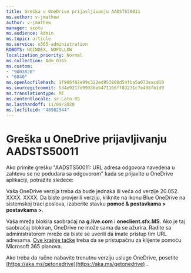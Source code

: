 ```yaml
---
title: Greška u OneDrive prijavljivanju AADSTS50011
ms.author: v-jmathew
author: v-jmathew
manager: scotv
ms.audience: Admin
ms.topic: article
ms.service: o365-administration
ROBOTS: NOINDEX, NOFOLLOW
localization_priority: Normal
ms.collection: Adm_O365
ms.custom:
- "9003820"
- "6840"
ms.openlocfilehash: 1f906f82e99c322ed953800d54fba5a073eacd10
ms.sourcegitcommit: 534e9217d99336eb471166ff83231c7e408fb1d9
ms.translationtype: MT
ms.contentlocale: sr-Latn-RS
ms.lasthandoff: 11/09/2020
ms.locfileid: "48982544"
---
```

# <a name="onedrive-login-error-aadsts50011"></a>Greška u OneDrive prijavljivanju AADSTS50011

Ako primite grešku "AADSTS50011: URL adresa odgovora navedena u zahtevu se ne podudara sa odgovorom" kada se prijavite u OneDrive aplikaciji, potražite sledeće:

Vaša OneDrive verzija treba da bude jednaka ili veća od verzije 20.052. XXXX. XXXX. Da biste provjerili verziju, kliknite na ikonu Blue OneDrive na sistemskoj traci poslova, izaberite stavku **pomoć & postavkama > postavkama >**.

Vaša mreža blokira saobraćaj na **g.live.com** i **oneclient.sfx.MS**. Ako je taj saobraćaj blokiran, OneDrive ne može sama da se ažurira. Radite sa administratorom mreže da biste se uverili da imate pristup tim URL adresama. [Ove krajnje tačke](https://docs.microsoft.com/microsoft-365/enterprise/urls-and-ip-address-ranges?view=o365-worldwide) treba da se pristupačnu za klijente pomoću Microsoft 365 planova.

Ako treba da ručno nabavite trenutnu verziju usluge OneDrive, posetite [https://aka.ms/getonedrive](https://aka.ms/getonedrive) .
